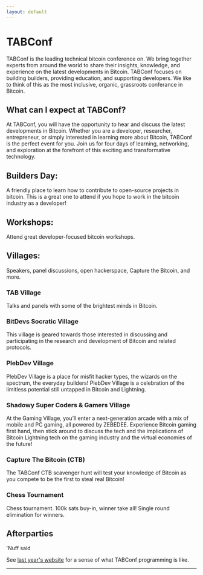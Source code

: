 ```yaml
---
layout: default
---
```


# TABConf
TABConf is the leading technical bitcoin conference on. We bring together experts from around the world to share their insights, knowledge, and experience on the latest developments in Bitcoin. TABConf focuses on building builders, providing education, and supporting developers. We like to think of this as the most inclusive, organic, grassroots conferance in Bitcoin. 

## What can I expect at TABConf?
At TABConf, you will have the opportunity to hear and discuss the latest developments in Bitcoin. Whether you are a developer, researcher, entrepreneur, or simply interested in learning more about Bitcoin, TABConf is the perfect event for you. Join us for four days of learning, networking, and exploration at the forefront of this exciting and transformative technology.


## Builders Day:
A friendly place to learn how to contribute to open-source projects in bitcoin. This is a great one to attend if you hope to work in the bitcoin industry as a developer!

## Workshops:
Attend great developer-focused bitcoin workshops.

## Villages:
Speakers, panel discussions, open hackerspace, Capture the Bitcoin, and more.

### TAB Village
Talks and panels with some of the brightest minds in Bitcoin.

### BitDevs Socratic Village
This village is geared towards those interested in discussing and participating in the research and development of Bitcoin and related protocols.

### PlebDev Village
PlebDev Village is a place for misfit hacker types, the wizards on the spectrum, the everyday builders! PlebDev Village is a celebration of the limitless potential still untapped in Bitcoin and Lightning. 

### Shadowy Super Coders & Gamers Village 
At the Gaming Village, you’ll enter a next-generation arcade with a mix of mobile and PC gaming, all powered by ZEBEDEE. Experience Bitcoin gaming first hand, then stick around to discuss the tech and the implications of Bitcoin Lightning tech on the gaming industry and the virtual economies of the future!

### Capture The Bitcoin (CTB) 
The TABConf CTB scavenger hunt will test your knowledge of Bitcoin as you compete to be the first to steal real Bitcoin!

### Chess Tournament
Chess tournament. 100k sats buy-in, winner take all! Single round elimination for winners.

## Afterparties
'Nuff said

See [last year's website](https://2022.tabconf.com/) for a sense of what TABConf programming is like.




* * *

<!--

# Villages


```js
// TAB Village
Talks and panels with some of the brightest minds in Bitcoin.
}
```

```js
// BitDevs Village.
This village is geared towards those interested in discussing and participating in the research and development of Bitcoin and related protocols. 
A collaboration between 4 BitDevs communities: Austin, Miami, NYC, and Raleigh!
}
```
